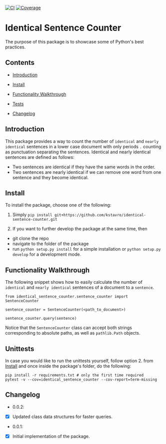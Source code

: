 [![CI](https://github.com/kstavro/identical-sentence-counter/actions/workflows/python-app.yml/badge.svg)](https://github.com/kstavro/identical-sentence-counter/actions/workflows/python-app.yml)
[![Coverage](https://img.shields.io/badge/coverage-100%25-brightgreen)](https://github.com/kstavro/identical-sentence-counter/actions/workflows/python-app.yml)

# Identical Sentence Counter
The purpose of this package is to showcase some of Python's best practices.

## Contents

* [Introduction](#introduction)

* [Install](#install)

* [Functionality Walkthrough](#functionality-walkthrough)

* [Tests](#tests)

* [Changelog](#changelog)

## Introduction

This package provides a way to count the number of `identical` and `nearly identical` sentences in a lower case document with only periods `.` counting as punctuation separating the sentences. Identical and nearly identical sentences are defined as follows:

- Two sentences are identical if they have the same words in the order.
- Two sentences are nearly identical if we can remove one word from one sentence and they become identical.

## Install

To install the package, choose one of the following:

1. Simply `pip install git+https://github.com/kstavro/identical-sentence-counter.git`

2. If you want to further develop the package at the same time, then
- git clone the repo
- navigate to the folder of the package
- run `python setup.py install` for a simple installation or `python setup.py develop` for a development mode.

## Functionality Walkthrough

The following snippet shows how to easily calculate the number of `identical` and `nearly identical` sentences of a document to a `sentence`.

```
from identical_sentence_counter.sentence_counter import SentenceCounter

sentence_counter = SentenceCounter(<path_to_document>)

sentence_counter.query(sentence)
```

Notice that the `SentenceCounter` class can accept both strings corresponding to absolute paths, as well as `pathlib.Path` objects.

## Unittests

In case you would like to run the unittests yourself, follow option 2. from 
[Install](#install) and once inside the package's folder, do the following:

```
pip install -r requirements.txt # only the first time required
pytest -v --cov=identical_sentence_counter --cov-report=term-missing
```

## Changelog

* 0.0.2: 
- [X] Updated class data structures for faster queries.

* 0.0.1: 
- [X] Initial implementation of the package.
